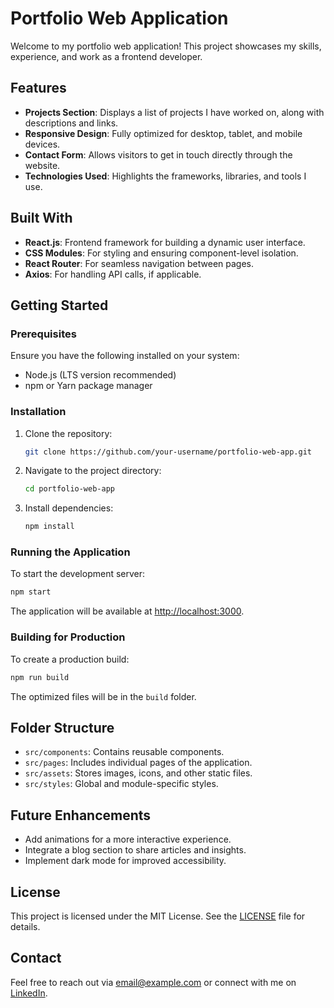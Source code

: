 # Portfolio Web Application

Welcome to my portfolio web application! This project showcases my skills, experience, and work as a frontend developer.

## Features

- **Projects Section**: Displays a list of projects I have worked on, along with descriptions and links.
- **Responsive Design**: Fully optimized for desktop, tablet, and mobile devices.
- **Contact Form**: Allows visitors to get in touch directly through the website.
- **Technologies Used**: Highlights the frameworks, libraries, and tools I use.

## Built With

- **React.js**: Frontend framework for building a dynamic user interface.
- **CSS Modules**: For styling and ensuring component-level isolation.
- **React Router**: For seamless navigation between pages.
- **Axios**: For handling API calls, if applicable.

## Getting Started

### Prerequisites

Ensure you have the following installed on your system:
- Node.js (LTS version recommended)
- npm or Yarn package manager

### Installation

1. Clone the repository:
   ```bash
   git clone https://github.com/your-username/portfolio-web-app.git
   ```
2. Navigate to the project directory:
   ```bash
   cd portfolio-web-app
   ```
3. Install dependencies:
   ```bash
   npm install
   ```

### Running the Application

To start the development server:
```bash
npm start
```

The application will be available at [http://localhost:3000](http://localhost:3000).

### Building for Production

To create a production build:
```bash
npm run build
```

The optimized files will be in the `build` folder.

## Folder Structure

- `src/components`: Contains reusable components.
- `src/pages`: Includes individual pages of the application.
- `src/assets`: Stores images, icons, and other static files.
- `src/styles`: Global and module-specific styles.

## Future Enhancements

- Add animations for a more interactive experience.
- Integrate a blog section to share articles and insights.
- Implement dark mode for improved accessibility.

## License

This project is licensed under the MIT License. See the [LICENSE](./LICENSE) file for details.

## Contact

Feel free to reach out via [email@example.com](mailto:email@example.com) or connect with me on [LinkedIn](https://www.linkedin.com/in/your-profile/).
